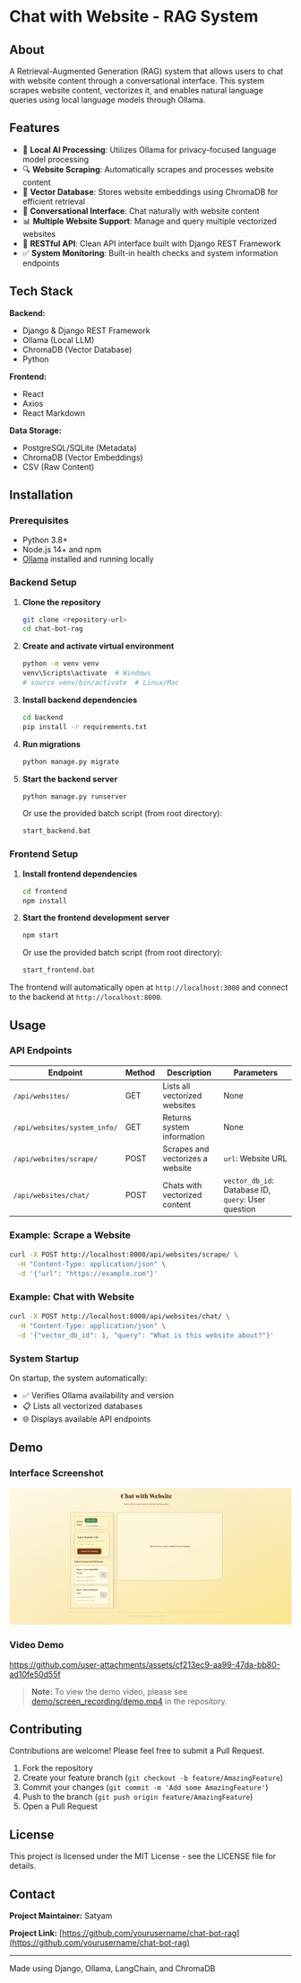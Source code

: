 # Chat with Website - RAG System

## About

A Retrieval-Augmented Generation (RAG) system that allows users to chat with website content through a conversational interface. This system scrapes website content, vectorizes it, and enables natural language queries using local language models through Ollama.

## Features

- 🤖 **Local AI Processing**: Utilizes Ollama for privacy-focused language model processing
- 🔍 **Website Scraping**: Automatically scrapes and processes website content
- 💾 **Vector Database**: Stores website embeddings using ChromaDB for efficient retrieval
- 💬 **Conversational Interface**: Chat naturally with website content
- 📊 **Multiple Website Support**: Manage and query multiple vectorized websites
- 🔄 **RESTful API**: Clean API interface built with Django REST Framework
- ✅ **System Monitoring**: Built-in health checks and system information endpoints

## Tech Stack

**Backend:**
- Django & Django REST Framework
- Ollama (Local LLM)
- ChromaDB (Vector Database)
- Python

**Frontend:**
- React
- Axios
- React Markdown

**Data Storage:**
- PostgreSQL/SQLite (Metadata)
- ChromaDB (Vector Embeddings)
- CSV (Raw Content)

## Installation

### Prerequisites
- Python 3.8+
- Node.js 14+ and npm
- [Ollama](https://ollama.ai/) installed and running locally

### Backend Setup

1. **Clone the repository**
   ```bash
   git clone <repository-url>
   cd chat-bot-rag
   ```

2. **Create and activate virtual environment**
   ```bash
   python -m venv venv
   venv\Scripts\activate  # Windows
   # source venv/bin/activate  # Linux/Mac
   ```

3. **Install backend dependencies**
   ```bash
   cd backend
   pip install -r requirements.txt
   ```

4. **Run migrations**
   ```bash
   python manage.py migrate
   ```

5. **Start the backend server**
   ```bash
   python manage.py runserver
   ```

   Or use the provided batch script (from root directory):
   ```bash
   start_backend.bat
   ```

### Frontend Setup

1. **Install frontend dependencies**
   ```bash
   cd frontend
   npm install
   ```

2. **Start the frontend development server**
   ```bash
   npm start
   ```

   Or use the provided batch script (from root directory):
   ```bash
   start_frontend.bat
   ```

The frontend will automatically open at `http://localhost:3000` and connect to the backend at `http://localhost:8000`.

## Usage

### API Endpoints

| Endpoint | Method | Description | Parameters |
|----------|--------|-------------|------------|
| `/api/websites/` | GET | Lists all vectorized websites | None |
| `/api/websites/system_info/` | GET | Returns system information | None |
| `/api/websites/scrape/` | POST | Scrapes and vectorizes a website | `url`: Website URL |
| `/api/websites/chat/` | POST | Chats with vectorized content | `vector_db_id`: Database ID, `query`: User question |

### Example: Scrape a Website
```bash
curl -X POST http://localhost:8000/api/websites/scrape/ \
  -H "Content-Type: application/json" \
  -d '{"url": "https://example.com"}'
```

### Example: Chat with Website
```bash
curl -X POST http://localhost:8000/api/websites/chat/ \
  -H "Content-Type: application/json" \
  -d '{"vector_db_id": 1, "query": "What is this website about?"}'
```

### System Startup

On startup, the system automatically:
- ✅ Verifies Ollama availability and version
- 📋 Lists all vectorized databases
- 🌐 Displays available API endpoints

## Demo

### Interface Screenshot

![Application Interface](demo/screenshots/interface.png)

### Video Demo


https://github.com/user-attachments/assets/cf213ec9-aa99-47da-bb80-ad10fe50d55f


> **Note:** To view the demo video, please see [demo/screen_recording/demo.mp4](demo/screen_recording/demo.mp4) in the repository.

## Contributing

Contributions are welcome! Please feel free to submit a Pull Request.

1. Fork the repository
2. Create your feature branch (`git checkout -b feature/AmazingFeature`)
3. Commit your changes (`git commit -m 'Add some AmazingFeature'`)
4. Push to the branch (`git push origin feature/AmazingFeature`)
5. Open a Pull Request

## License

This project is licensed under the MIT License - see the LICENSE file for details.

## Contact

**Project Maintainer:** Satyam

**Project Link:** [https://github.com/yourusername/chat-bot-rag](https://github.com/yourusername/chat-bot-rag)

---

Made using Django, Ollama, LangChain, and ChromaDB
